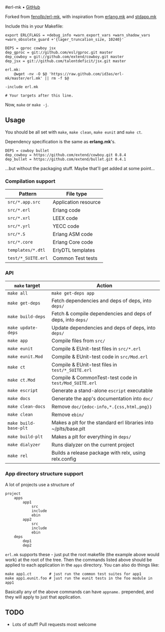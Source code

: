 #erl-mk • [GitHub](//github.com/id3as/erl-mk)

Forked from [fenollp/erl-mk](https://github.com/fenollp/erl-mk), with inspiration from [erlang.mk](https://github.com/extend/erlang.mk) and [stdapp.mk](https://github.com/richcarl/stdapp.mk)


Include this in your Makefile:
```make
export ERLCFLAGS = +debug_info +warn_export_vars +warn_shadow_vars +warn_obsolete_guard +'{lager_truncation_size, 10240}' 

DEPS = gproc cowboy jsx
dep_gproc = git://github.com/esl/gproc.git master
dep_cowboy = git://github.com/extend/cowboy.git master
dep_jsx = git://github.com/talentdeficit/jsx.git master

erl.mk:
	@wget -nv -O $@ 'https://raw.github.com/id3as/erl-mk/master/erl.mk' || rm -f $@

-include erl.mk

# Your targets after this line.
```

Now, `make` or `make -j`.

## Usage
You should be all set with `make`, `make clean`, `make eunit` and `make ct`.

Dependency specification is the same as **erlang.mk**'s.
```make
DEPS = cowboy bullet
dep_cowboy = https://github.com/extend/cowboy.git 0.8.4
dep_bullet = https://github.com/extend/bullet.git 0.4.1
```
…but without the packaging stuff.  Maybe that'll get added at some point...

### Compilation support
| Pattern            | File type            |
| ------------------ | -------------------- |
| `src/*.app.src`    | Application resource |
| `src/*.erl`        | Erlang code          |
| `src/*.xrl`        | LEEX code            |
| `src/*.yrl`        | YECC code            |
| `src/*.S`          | Erlang ASM code      |
| `src/*.core`       | Erlang Core code     |
| `templates/*.dtl`  | ErlyDTL templates    |
| `test/*_SUITE.erl` | Common Test tests    |

### API
| `make` target         | Action                                                          |
| --------------------- | --------------------------------------------------------------- |
| `make all`            | `make get-deps app`                                             |
| `make get-deps`       | Fetch dependencies and deps of deps, into `deps/`               |
| `make build-deps`     | Fetch & compile dependencies and deps of deps, into `deps/`     |
| `make update-deps`    | Update dependencies and deps of deps, into `deps/`              |
| `make app`            | Compile files from `src/` | `templates/`                        |
| `make eunit`          | Compile & EUnit-test files in `src/*.erl`                       |
| `make eunit.Mod`      | Compile & EUnit-test code in `src/Mod.erl`                      |
| `make ct`             | Compile & EUnit-test files in `test/*_SUITE.erl`                |
| `make ct.Mod`         | Compile & CommonTest-test code in `test/Mod_SUITE.erl`          |
| `make escript`        | Generate a stand-alone `escript` executable                     |
| `make docs`           | Generate the app's documentation into `doc/`                    |
| `make clean-docs`     | Remove `doc/{edoc-info,*.{css,html,png}}`                       |
| `make clean`          | Remove `ebin/`                                                  |
| `make build-base-plt` | Makes a plt for the standard erl libraries into ~/plts/base.plt |
| `make build-plt`      | Makes a plt for everything in `deps/`                           |
| `make dialyzer`       | Runs dialyzer on the current project                            |
| `make rel`            | Builds a release package with relx, using relx.config           |

### App directory structure support
A lot of projects use a structure of

```
project
	apps
		app1
			src
			include
			ebin
		app2
			src
			include
			ebin
	deps
		dep1
		dep2
```

`erl.mk` supports these - just put the root makefile (the example above would work) at the root of the tree.  Then the commands listed above should be applied to each application in the `apps` directory.  You can also do things like:

```
make app1.ct		# just run the common test suites for app1
make app1.eunit.foo	# just run the eunit tests in the foo module in app1
```

Basically any of the above commands can have ```appname.``` prepended, and they will apply to just that application.

## TODO
* Lots of stuff!  Pull requests most welcome
